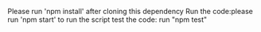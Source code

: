 Please run 'npm install' after cloning this dependency 
Run the code:please run 'npm start' to run the script
test the code: run "npm test"